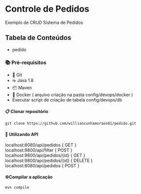 # Controle de Pedidos

Exemplo de CRUD Sistema de Pedidos
<br/>
## Tabela de Conteúdos 
* pedido 

### 📚 Pré-requisitos

- 🌴 Git
- ☕ Java 1.8
- 📦 Maven
- 🐘 Docker ( arquivo criação na pasta config/devops/docker )
- Executar script de criação de tabela config/devops/db


#### 📋 Clonar repositório

```
git clone https://github.com/williancunhamoraes81/pedido.git
```

#### 🚢 Utilizando API

localhost:8080/api/pedidos { GET }
<br/>
localhost:9800/api/filter { POST }
<br/>
localhost:9800/api/pedidos/{id} { GET }
<br/>
localhost:9800/api/pedidos/{id} { DELETE }
<br/>
localhost:8080/api/pedidos { POST }
<br/>

#### ⚙️Compilar a aplicação

```
mvn compile
```


